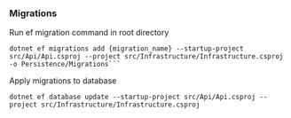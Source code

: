 ### Migrations

Run ef migration command in root directory
```shell
dotnet ef migrations add {migration_name} --startup-project src/Api/Api.csproj --project src/Infrastructure/Infrastructure.csproj -o Persistence/Migrations```
```

Apply migrations to database
```shell
dotnet ef database update --startup-project src/Api/Api.csproj --project src/Infrastructure/Infrastructure.csproj
```